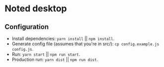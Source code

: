 # Noted desktop

## Configuration

- Install dependencies: `yarn install` || `npm install`.
- Generate config file (assumes that you're in src/): `cp config.example.js config.js`.
- Run: `yarn start` || `npm run start`.
- Production run: `yarn dist` || `npm run dist`.